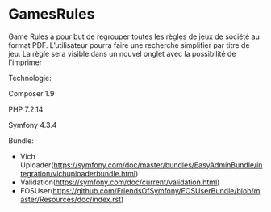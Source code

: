 # GamesRules
Game Rules a pour but de regrouper toutes les règles de jeux de société au format PDF. 
L’utilisateur pourra faire une recherche simplifier par titre de jeu. 
La règle sera visible dans un nouvel onglet avec la possibilité de l'imprimer

Technologie:

Composer 1.9

PHP 7.2.14

Symfony 4.3.4

Bundle:
 - Vich Uploader(https://symfony.com/doc/master/bundles/EasyAdminBundle/integration/vichuploaderbundle.html)
 - Validation(https://symfony.com/doc/current/validation.html)
 - FOSUser(https://github.com/FriendsOfSymfony/FOSUserBundle/blob/master/Resources/doc/index.rst)

